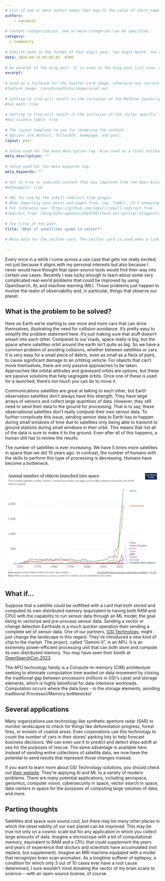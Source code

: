 ```yaml
---
# List of one or more author names that map to the value of short_name in site.community_members. See the content in the _community_members collection for reference.
authors: 
    - nateboot

# Content categorization. One or more categories can be specified. 
category:
  - community

# Publish date in the format of four digit year, two digit month, two digit day, hour, minute, second, and timezone offset; e.g., 2021-04-12 01:01:01 -0700
date: 2024-04-15 01:01:01 -0700

# An excerpt of the blog post. It is used in the blog post list view, and in the home page what's new list of N most recent blog posts. It is also used as a fallback value for the twittercard:description field if not explictly defined in the front matter.
excerpt: 
  
# Used as a fallback for the Twitter Card image, otherwise not currently used. Is only present in content up to June 3, 2021.
#feature_image: /assets/path/to/image/asset.ext

# Setting to true will result in the inclusion of the MathJax JavaScript library for rendering math equations. For reference see: _includes/include-mathjax.html.
#has_math: true

# Setting to true will result in the inclusion of CSS styles specific to using borders for the table, for table header cells, and table data cells. scientific data tables. For reference see: _includes/science-table-styles.html.
#has_science_table: true

# The layout template to use for rendering the content.
# Options are default, fullwidth, homepage, and post.
layout: post

# Value used for the meta description tag. Also used as a final fallback value for the Twitter Card description field after the excerpt property.
meta_description: "" 

# Value used for the meta keywords tag.
meta_keywords: ""

# Set to true to indicate content that was imported from the Open Distro For Elasticsearch blog.
#odfeimport: true

# URL for use by the jekyll-redirect-from plugin.
# When importing your posts and pages from, say, Tumblr, it's annoying and impractical to create new pages in the proper subdirectories so they, e.g. /post/123456789/my-slug-that-is-often-incompl, redirect to the new post URL.
# For reference see: https://github.com/jekyll/jekyll-redirect-from
#redirect_from: /blog/odfe-updates/2019/09/Check-out-earlier-blogposts-on-Open-Distro-for-Elasticsearch/

# The title of the post.
title: "What if satellites spoke in vector?"

# Meta data for the twitter card. The twitter card is used when a link to the blog post is shared on twitter. The twitter card is also used by other social media sites when a link to the blog post is shared on those sites. The twitter card is also used by search engines when a link to the blog post is shared on those sites.

---
```

Every once in a while I come across a use case that gets me really excited, not just because it aligns with my personal interests but also because I never would have thought that open-source tools would find their way into certain use cases. Recently I was lucky enough to learn about some very complicated real-world problems that could be improved by using OpenSearch, AI, and machine learning (ML). Those problems just happen to involve the realm of observability and, in particular, things that observe our planet.

## What is the problem to be solved?

Here on Earth we’re starting to see more and more cars that can drive themselves, illustrating the need for collision avoidance. It’s pretty easy to simplify the problem statement here. It’s just making sure that stuff doesn’t smash into each other. Compared to our roads, space really is big, but the space where satellites orbit around the earth isn’t quite as big. So we have a common problem of avoiding collisions, whether between satellites or cars. It is very easy for a small piece of debris, even as small as a fleck of paint, to cause significant damage to an orbiting vehicle. For objects that can’t move themselves, there are only passive approaches to be taken. Approaches like orbital altitudes and graveyard orbits are options, but these are passive solutions that help segregate orbits. Once one of these is used for a launched, there’s not much you can do to move it.

Communications satellites are great at talking to each other, but Earth observation satellites don’t always have this strength. They have large arrays of sensors and collect large quantities of data. However, they still need to send their data to the ground for processing. That is to say, these observational satellites don’t really compute their own sensor data. To further complicate this issue, sending sensor data to Earth has to happen during small windows of time due to satellites only being able to transmit to ground stations during small windows in their orbit. This means that not all of the data is sure to make it to the ground. Even after all of this happens, a human still has to review the results.

The number of satellites is ever increasing. We have 5 times more satellites in space than we did 10 years ago. In contrast, the number of humans with the skills to perform this type of processing is decreasing. Humans have become a bottleneck.

![](/assets/media/blog-images/2024-04-15-gsi-tech-blog/objects-launched-annual.jpg)

## What if...

Suppose that a satellite could be outfitted with a card that both stored and computed its own distributed memory (equivalent to having both RAM and CPU) with the capability to run sensor data through an ML model, the goal being to vectorize and pre-process sensor data. Sending a vector or change detection Earthside is a much quicker operation than sending a complete set of sensor data. One of our partners, [GSI Technology](https://gsitechnology.com), might just change the landscape in this regard. They’ve introduced a new kind of chip to the market. The project, called “Gemini-II”, is an APU. It is an extremely power-efficient processing unit that can both store and compute its own distributed memory. You may have seen their booth at [OpenSearchCon 2023](http://www.opensearch.org/events/opensearchcon/2023/north-america/index.html).

The APU technology family is a Compute-in-memory (CiM) architecture seeking to eliminate computation time wasted on data movement by closing the traditional gap between processors (millions in GSI's case) and storage elements, which is highly beneficial for data-intensive workloads. Computation occurs where the data lives - in the storage elements, avoiding traditional Processor/Memory bottlenecks!

## Several applications

Many organizations use technology like synthetic aperture radar (SAR) to monitor landscapes to check for things like deforestation progress, forest fires, or erosion of coastal areas. Even corporations use this technology to count the number of cars in their stores’ parking lots to help forecast business decisions. We can even use it to predict and detect ships adrift at sea for the purposes of rescue. The same advantage is available here. Instead of sending entire collections of satellite data, we now have the potential to send results that represent those changes instead.

If you want to learn more about GSI Technology solutions, you should check out [their website](https://gsitechnology.com). They’re applying AI and ML to a variety of modern problems. There are many potential applications, including aerospace, genomics, computer vision, cybersecurity in space, vector search in space, data centers in space for the purposes of computing large volumes of data, and more.

## Parting thoughts

Satellites and space sure sound cool, but there may be many other places in which the observability of our own planet can be improved. This may be true not only on a cosmic scale but for any application in which you collect large amounts of data. Imagine a microscope with a bit of computational memory, equivalent to RAM and a CPU, that could supplement the years and years of experience that doctors and scientists have accumulated (not replace, but supplement). Imagine an MRI machine equipped with a model that recognizes brain scan anomalies. As a longtime sufferer of epilepsy, a condition for which only 3 out of 10 cases ever have a root cause determined, I sure wouldn’t mind donating the vector of my brain scans to science---with an open-source license, of course.
